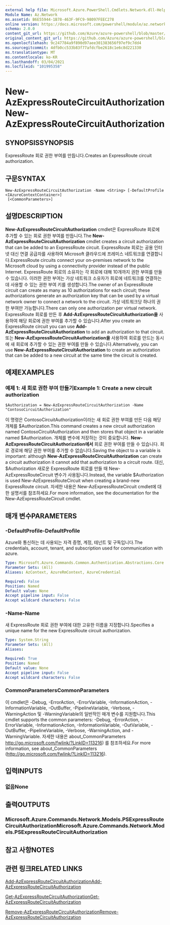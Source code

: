 ```yaml
---
external help file: Microsoft.Azure.PowerShell.Cmdlets.Network.dll-Help.xml
Module Name: Az.Network
ms.assetid: B6E55944-1B78-463F-9FC9-98097FEEC278
online version: https://docs.microsoft.com/powershell/module/az.network/new-azexpressroutecircuitauthorization
schema: 2.0.0
content_git_url: https://github.com/Azure/azure-powershell/blob/master/src/Network/Network/help/New-AzExpressRouteCircuitAuthorization.md
original_content_git_url: https://github.com/Azure/azure-powershell/blob/master/src/Network/Network/help/New-AzExpressRouteCircuitAuthorization.md
ms.openlocfilehash: 9c247784a9f890d97aee301383656f97ef9c7dd4
ms.sourcegitcommit: 4dfb0cc533b83f77afdcfbe2618c1e6c8d221330
ms.translationtype: MT
ms.contentlocale: ko-KR
ms.lasthandoff: 03/04/2021
ms.locfileid: "101995358"
---
```

# <span data-ttu-id="e116a-101">New-AzExpressRouteCircuitAuthorization</span><span class="sxs-lookup"><span data-stu-id="e116a-101">New-AzExpressRouteCircuitAuthorization</span></span>

## <span data-ttu-id="e116a-102">SYNOPSIS</span><span class="sxs-lookup"><span data-stu-id="e116a-102">SYNOPSIS</span></span>
<span data-ttu-id="e116a-103">ExpressRoute 회로 권한 부여를 만듭니다.</span><span class="sxs-lookup"><span data-stu-id="e116a-103">Creates an ExpressRoute circuit authorization.</span></span>

## <span data-ttu-id="e116a-104">구문</span><span class="sxs-lookup"><span data-stu-id="e116a-104">SYNTAX</span></span>

```
New-AzExpressRouteCircuitAuthorization -Name <String> [-DefaultProfile <IAzureContextContainer>]
 [<CommonParameters>]
```

## <span data-ttu-id="e116a-105">설명</span><span class="sxs-lookup"><span data-stu-id="e116a-105">DESCRIPTION</span></span>
<span data-ttu-id="e116a-106">**New-AzExpressRouteCircuitAuthorization** cmdlet은 ExpressRoute 회로에 추가할 수 있는 회로 권한 부여를 만듭니다.</span><span class="sxs-lookup"><span data-stu-id="e116a-106">The **New-AzExpressRouteCircuitAuthorization** cmdlet creates a circuit authorization that can be added to an ExpressRoute circuit.</span></span> <span data-ttu-id="e116a-107">ExpressRoute 회로는 공용 인터넷 대신 연결 공급자를 사용하여 Microsoft 클라우드에 프레미스 네트워크를 연결합니다.</span><span class="sxs-lookup"><span data-stu-id="e116a-107">ExpressRoute circuits connect your on-premises network to the Microsoft cloud by using a connectivity provider instead of the public Internet.</span></span> <span data-ttu-id="e116a-108">ExpressRoute 회로의 소유자는 각 회로에 대해 10개까지 권한 부여를 만들 수 있습니다. 이러한 권한 부여는 가상 네트워크 소유자가 회로에 네트워크를 연결하는 데 사용할 수 있는 권한 부여 키를 생성합니다.</span><span class="sxs-lookup"><span data-stu-id="e116a-108">The owner of an ExpressRoute circuit can create as many as 10 authorizations for each circuit; these authorizations generate an authorization key that can be used by a virtual network owner to connect a network to the circuit.</span></span> <span data-ttu-id="e116a-109">가상 네트워크당 하나의 권한 부여만 가능합니다.</span><span class="sxs-lookup"><span data-stu-id="e116a-109">There can only one authorization per virtual network.</span></span>
<span data-ttu-id="e116a-110">ExpressRoute 회로를 만든 후 **Add-AzExpressRouteCircuitAuthorization을** 사용하여 해당 회로에 권한 부여를 추가할 수 있습니다.</span><span class="sxs-lookup"><span data-stu-id="e116a-110">After you create an ExpressRoute circuit you can use **Add-AzExpressRouteCircuitAuthorization** to add an authorization to that circuit.</span></span>
<span data-ttu-id="e116a-111">또는 **New-AzExpressRouteCircuitAuthorization을** 사용하여 회로를 만드는 동시에 새 회로에 추가할 수 있는 권한 부여를 만들 수 있습니다.</span><span class="sxs-lookup"><span data-stu-id="e116a-111">Alternatively, you can use **New-AzExpressRouteCircuitAuthorization** to create an authorization that can be added to a new circuit at the same time the circuit is created.</span></span>

## <span data-ttu-id="e116a-112">예제</span><span class="sxs-lookup"><span data-stu-id="e116a-112">EXAMPLES</span></span>

### <span data-ttu-id="e116a-113">예제 1: 새 회로 권한 부여 만들기</span><span class="sxs-lookup"><span data-stu-id="e116a-113">Example 1: Create a new circuit authorization</span></span>
```
$Authorization = New-AzExpressRouteCircuitAuthorization -Name "ContosoCircuitAuthorization"
```

<span data-ttu-id="e116a-114">이 명령은 ContosoCircuitAuthorization이라는 새 회로 권한 부여를 만든 다음 해당 개체를 $Authorization.</span><span class="sxs-lookup"><span data-stu-id="e116a-114">This command creates a new circuit authorization named ContosoCircuitAuthorization and then stores that object in a variable named $Authorization.</span></span> <span data-ttu-id="e116a-115">개체를 변수에 저장하는 것이 중요합니다. **New-AzExpressRouteCircuitAuthorization에서** 회로 권한 부여를 만들 수 있습니다. 회로 경로에 해당 권한 부여를 추가할 수 없습니다.</span><span class="sxs-lookup"><span data-stu-id="e116a-115">Saving the object to a variable is important: although **New-AzExpressRouteCircuitAuthorization** can create a circuit authorization it cannot add that authorization to a circuit route.</span></span> <span data-ttu-id="e116a-116">대신, $Authorization 새로운 ExpressRoute 회로를 만들 때 New-AzExpressRouteCircuit 변수가 사용됩니다.</span><span class="sxs-lookup"><span data-stu-id="e116a-116">Instead, the variable $Authorization is used New-AzExpressRouteCircuit when creating a brand-new ExpressRoute circuit.</span></span>
<span data-ttu-id="e116a-117">자세한 내용은 New-AzExpressRouteCircuit cmdlet에 대한 설명서를 참조하세요.</span><span class="sxs-lookup"><span data-stu-id="e116a-117">For more information, see the documentation for the New-AzExpressRouteCircuit cmdlet.</span></span>

## <span data-ttu-id="e116a-118">매개 변수</span><span class="sxs-lookup"><span data-stu-id="e116a-118">PARAMETERS</span></span>

### <span data-ttu-id="e116a-119">-DefaultProfile</span><span class="sxs-lookup"><span data-stu-id="e116a-119">-DefaultProfile</span></span>
<span data-ttu-id="e116a-120">Azure와 통신하는 데 사용되는 자격 증명, 계정, 테넌트 및 구독입니다.</span><span class="sxs-lookup"><span data-stu-id="e116a-120">The credentials, account, tenant, and subscription used for communication with azure.</span></span>

```yaml
Type: Microsoft.Azure.Commands.Common.Authentication.Abstractions.Core.IAzureContextContainer
Parameter Sets: (All)
Aliases: AzContext, AzureRmContext, AzureCredential

Required: False
Position: Named
Default value: None
Accept pipeline input: False
Accept wildcard characters: False
```

### <span data-ttu-id="e116a-121">-Name</span><span class="sxs-lookup"><span data-stu-id="e116a-121">-Name</span></span>
<span data-ttu-id="e116a-122">새 ExpressRoute 회로 권한 부여에 대한 고유한 이름을 지정합니다.</span><span class="sxs-lookup"><span data-stu-id="e116a-122">Specifies a unique name for the new ExpressRoute circuit authorization.</span></span>

```yaml
Type: System.String
Parameter Sets: (All)
Aliases:

Required: True
Position: Named
Default value: None
Accept pipeline input: False
Accept wildcard characters: False
```

### <span data-ttu-id="e116a-123">CommonParameters</span><span class="sxs-lookup"><span data-stu-id="e116a-123">CommonParameters</span></span>
<span data-ttu-id="e116a-124">이 cmdlet은 -Debug, -ErrorAction, -ErrorVariable, -InformationAction, -InformationVariable, -OutBuffer, -PipelineVariable, -Verbose, -WarningAction 및 -WarningVariable의 일반적인 매개 변수를 지원합니다.</span><span class="sxs-lookup"><span data-stu-id="e116a-124">This cmdlet supports the common parameters: -Debug, -ErrorAction, -ErrorVariable, -InformationAction, -InformationVariable, -OutVariable, -OutBuffer, -PipelineVariable, -Verbose, -WarningAction, and -WarningVariable.</span></span> <span data-ttu-id="e116a-125">자세한 내용은 about_CommonParameters http://go.microsoft.com/fwlink/?LinkID=113216) 를 참조하세요.</span><span class="sxs-lookup"><span data-stu-id="e116a-125">For more information, see about_CommonParameters (http://go.microsoft.com/fwlink/?LinkID=113216).</span></span>

## <span data-ttu-id="e116a-126">입력</span><span class="sxs-lookup"><span data-stu-id="e116a-126">INPUTS</span></span>

### <span data-ttu-id="e116a-127">없음</span><span class="sxs-lookup"><span data-stu-id="e116a-127">None</span></span>

## <span data-ttu-id="e116a-128">출력</span><span class="sxs-lookup"><span data-stu-id="e116a-128">OUTPUTS</span></span>

### <span data-ttu-id="e116a-129">Microsoft.Azure.Commands.Network.Models.PSExpressRouteCircuitAuthorization</span><span class="sxs-lookup"><span data-stu-id="e116a-129">Microsoft.Azure.Commands.Network.Models.PSExpressRouteCircuitAuthorization</span></span>

## <span data-ttu-id="e116a-130">참고 사항</span><span class="sxs-lookup"><span data-stu-id="e116a-130">NOTES</span></span>

## <span data-ttu-id="e116a-131">관련 링크</span><span class="sxs-lookup"><span data-stu-id="e116a-131">RELATED LINKS</span></span>

[<span data-ttu-id="e116a-132">Add-AzExpressRouteCircuitAuthorization</span><span class="sxs-lookup"><span data-stu-id="e116a-132">Add-AzExpressRouteCircuitAuthorization</span></span>](./Add-AzExpressRouteCircuitAuthorization.md)

[<span data-ttu-id="e116a-133">Get-AzExpressRouteCircuitAuthorization</span><span class="sxs-lookup"><span data-stu-id="e116a-133">Get-AzExpressRouteCircuitAuthorization</span></span>](./Get-AzExpressRouteCircuitAuthorization.md)

[<span data-ttu-id="e116a-134">Remove-AzExpressRouteCircuitAuthorization</span><span class="sxs-lookup"><span data-stu-id="e116a-134">Remove-AzExpressRouteCircuitAuthorization</span></span>](./Remove-AzExpressRouteCircuitAuthorization.md)

